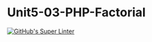 # Unit5-03-PHP-Factorial
[![GitHub's Super Linter](https://github.com/ICS20-Programming-ShylaO/Unit5-03-PHP-Factorial/workflows/GitHub's%20Super%20Linter/badge.svg)](https://github.com/ICS20-Programming-ShylaO/Unit5-03-PHP-Factorial/actions)